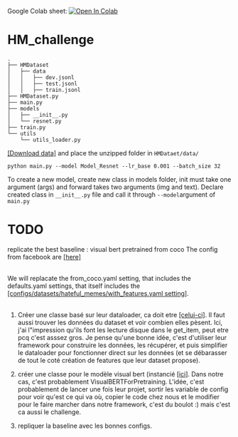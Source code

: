 
Google Colab sheet: [![Open In Colab](https://colab.research.google.com/assets/colab-badge.svg)](https://colab.research.google.com/drive/1in1Pmj7TL4kGBXlO9iSKe8x6B5D_4mwl?usp=sharing)
# HM_challenge

```
.
├── HMDataset
│   ├── data
│   │   ├── dev.jsonl
│   │   ├── test.jsonl
│   │   ├── train.jsonl
├── HMDataset.py
├── main.py
├── models
│   ├── __init__.py
│   └── resnet.py
├── train.py
└── utils
    └── utils_loader.py
```

 [[Download data]](https://www.dropbox.com/s/dy0ugzx7m7dl5c2/img_reduced.zip?dl=1) and place the unzipped folder in `HMDataet/data/`

```
python main.py --model Model_Resnet --lr_base 0.001 --batch_size 32
```

To create a new model, create new class in models folder, init must take one argument (args) and forward takes two arguments (img and text). Declare created class in `__init__.py` file and call it through `--model`argument of `main.py`

# TODO

replicate the best baseline : visual bert pretrained from coco 
The config from facebook are [[here]](https://github.com/facebookresearch/mmf/tree/master/projects/visual_bert/configs/hateful_memes) <br/><br/>

We will replacate the from_coco.yaml setting, that includes the defaults.yaml settings, that itself includes the [[configs/datasets/hateful_memes/with_features.yaml setting]](https://github.com/facebookresearch/mmf/blob/master/mmf/configs/datasets/hateful_memes/with_features.yaml). <br/><br/>

1) Créer une classe basé sur leur dataloader, ca doit etre [[celui-ci]](https://github.com/facebookresearch/mmf/blob/master/mmf/datasets/builders/hateful_memes/dataset.py#L17). Il faut aussi trouver les données du dataset et voir combien elles pèsent. Ici, j'ai l"impression qu'ils font les lecture disque dans le get_item, peut etre pcq c'est asssez gros. Je pense qu'une bonne idée, c'est d'utiliser leur framework pour construire les données, les récupérer, et puis simplifier le dataloader pour fonctionner direct sur les données (et se débarasser de tout le coté création de features que leur dataset propose).

2) créer une classe pour le modèle visual bert (instancié [[ici]](https://github.com/facebookresearch/mmf/blob/master/mmf/models/visual_bert.py#L384). Dans notre cas, c'est probablement VisualBERTForPretraining. L'idée, c'est probablement de lancer une fois leur projet, sortir les variable de config pour voir qu'est ce qui va où, copier le code chez nous et le modifier pour le faire marcher dans notre framework, c'est du boulot :) mais c'est ca aussi le challenge. 

3) repliquer la baseline avec les bonnes configs. 


